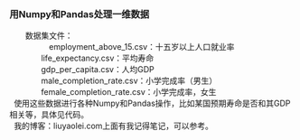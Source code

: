 ### 用Numpy和Pandas处理一维数据　 
　　数据集文件：</br>
  　　　　　employment_above_15.csv：十五岁以上人口就业率</br>
　　　　life_expectancy.csv：平均寿命</br>
　　　　gdp_per_capita.csv：人均GDP</br>
　　　　male_completion_rate.csv：小学完成率（男生）</br>
　　　　female_completion_rate.csv：小学完成率，女生</br>
   使用这些数据进行各种Numpy和Pandas操作，比如某国预期寿命是否和其GDP相关等，具体见代码。</br>
   我的博客：liuyaolei.com上面有我记得笔记，可以参考。</br>
